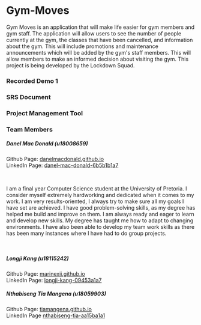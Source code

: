 # Gym-Moves

<!-- Description must be added here -->
Gym Moves is an application that will make life easier for gym members and gym staff. The application will allow users to see the number of people currently at the gym, the classes that have been cancelled, and information about the gym. This will include promotions and maintenance announcements which will be added by the gym's staff members. This will allow members to make an informed decision about visiting the gym. This project is being developed by the Lockdown Squad.

### Recorded Demo 1

<!-- Link to recorded must be added here -->

### SRS Document

<!-- Link to SRS document must be added here -->

### Project Management Tool

<!-- Link to PMT must be here must be added here -->

### Team Members

##### Danel Mac Donald (u18008659)

Github Page: [danelmacdonald.github.io](https://danelmacdonald.github.io/) <br/>
LinkedIn Page: [danel-mac-donald-6b5b1b1a7](https://www.linkedin.com/in/danel-mac-donald-6b5b1b1a7/) <br/>

<br/>

I am a final year Computer Science student at the University of Pretoria. I consider myself extremely hardworking and dedicated when it comes to my work. I am very results-oriented, I always try to make sure all my goals I have set are achieved. I have good problem-solving skills, as my degree has helped me build and improve on them. I am always ready and eager to learn and develop new skills. My degree has taught me how to adapt to changing environments. I have also been able to develop my team work skills as there has been many instances where I have had to do group projects.

<br/>

##### Longji Kang (u18115242)

Github Page: [marinexii.github.io](https://marinexii.github.io/) <br/>
LinkedIn Page: [longji-kang-09453a1a7](https://www.linkedin.com/in/longji-kang-09453a1a7/)

<!-- Need to add description still -->

##### Nthabiseng Tia Mangena (u18059903)
Github Page: [tiamangena.github.io](https://tiamangena.github.io/)<br/>
LinkedIn Page [nthabiseng-tia-aa15ba1a1](https://www.linkedin.com/in/nthabiseng-tia-aa15ba1a1/)

<!-- Need to add description still -->
